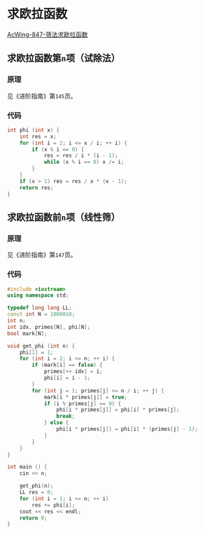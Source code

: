 # 求欧拉函数

[AcWing-847-筛法求欧拉函数](https://www.acwing.com/solution/AcWing/content/3952/)

## 求欧拉函数第`n`项（试除法）

### 原理

见《进阶指南》第`145`页。

### 代码

```cpp
int phi (int x) {
    int res = x;
    for (int i = 2; i <= x / i; ++ i) {
        if (x % i == 0) {
            res = res / i * (i - 1);
            while (x % i == 0) x /= i;
        }
    }
    if (x > 1) res = res / x * (x - 1);
    return res;
}
```

## 求欧拉函数前`n`项（线性筛）

### 原理

见《进阶指南》第`147`页。

### 代码

```cpp
#include <iostream>
using namespace std;

typedef long long LL;
const int N = 1000010;
int n;
int idx, primes[N], phi[N];
bool mark[N];

void get_phi (int n) {
    phi[1] = 1;
    for (int i = 2; i <= n; ++ i) {
        if (mark[i] == false) {
            primes[++ idx] = i;
            phi[i] = i - 1;
        }
        for (int j = 1; primes[j] <= n / i; ++ j) {
            mark[i * primes[j]] = true;
            if (i % primes[j] == 0) {
                phi[i * primes[j]] = phi[i] * primes[j];
                break;
            } else {
                phi[i * primes[j]] = phi[i] * (primes[j] - 1);
            }
        }
    }
}

int main () {
    cin >> n;

    get_phi(n);
    LL res = 0;
    for (int i = 1; i <= n; ++ i)
        res += phi[i];
    cout << res << endl;
    return 0;
}
```

